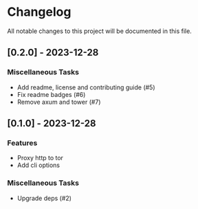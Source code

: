 # Changelog

All notable changes to this project will be documented in this file.

## [0.2.0] - 2023-12-28

### Miscellaneous Tasks

- Add readme, license and contributing guide (#5)
- Fix readme badges (#6)
- Remove axum and tower (#7)

## [0.1.0] - 2023-12-28

### Features

- Proxy http to tor
- Add cli options

### Miscellaneous Tasks

- Upgrade deps (#2)

